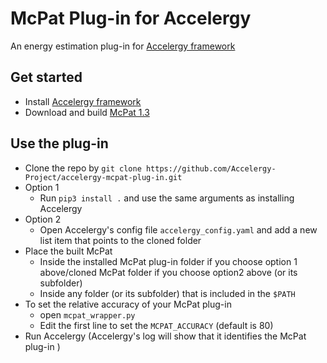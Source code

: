 # McPat Plug-in for Accelergy

An energy estimation plug-in for [Accelergy framework](https://github.com/nelliewu95/accelergy)

## Get started 
- Install [Accelergy framework](https://github.com/nelliewu95/accelergy)
- Download and build [McPat 1.3](https://github.com/HewlettPackard/mcpat) 

## Use the plug-in
- Clone the repo by ```git clone https://github.com/Accelergy-Project/accelergy-mcpat-plug-in.git```
- Option 1
    - Run ```pip3 install .``` and use the same arguments as installing Accelergy 
- Option 2
    - Open Accelergy's config file ```accelergy_config.yaml``` and add a new list item that points to the cloned folder
- Place the built McPat
    - Inside the installed McPat plug-in folder if you choose option 1 above/cloned McPat folder if you choose option2 above (or its subfolder)
    - Inside any folder (or its subfolder) that is included in the ```$PATH```
- To set the relative accuracy of your McPat plug-in
    - open ```mcpat_wrapper.py``` 
    - Edit the first line to set the ```MCPAT_ACCURACY``` (default is 80)
- Run Accelergy (Accelergy's log will show that it identifies the McPat plug-in )

